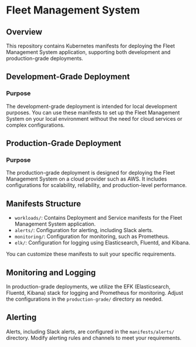 # Fleet Management System

## Overview

This repository contains Kubernetes manifests for deploying the Fleet Management System application, supporting both development and production-grade deployments.

## Development-Grade Deployment

### Purpose

The development-grade deployment is intended for local development purposes. You can use these manifests to set up the Fleet Management System on your local environment without the need for cloud services or complex configurations.

## Production-Grade Deployment

### Purpose

The production-grade deployment is designed for deploying the Fleet Management System on a cloud provider such as AWS. It includes configurations for scalability, reliability, and production-level performance.

## Manifests Structure

- `workloads/`: Contains Deployment and Service manifests for the Fleet Management System application.
- `alerts/`: Configuration for alerting, including Slack alerts.
- `monitoring/`: Configuration for monitoring, such as Prometheus.
- `elk/`: Configuration for logging using Elasticsearch, Fluentd, and Kibana.

You can customize these manifests to suit your specific requirements.

## Monitoring and Logging

In production-grade deployments, we utilize the EFK (Elasticsearch, Fluentd, Kibana) stack for logging and Prometheus for monitoring. Adjust the configurations in the `production-grade/` directory as needed.

## Alerting

Alerts, including Slack alerts, are configured in the `manifests/alerts/` directory. Modify alerting rules and channels to meet your requirements.

